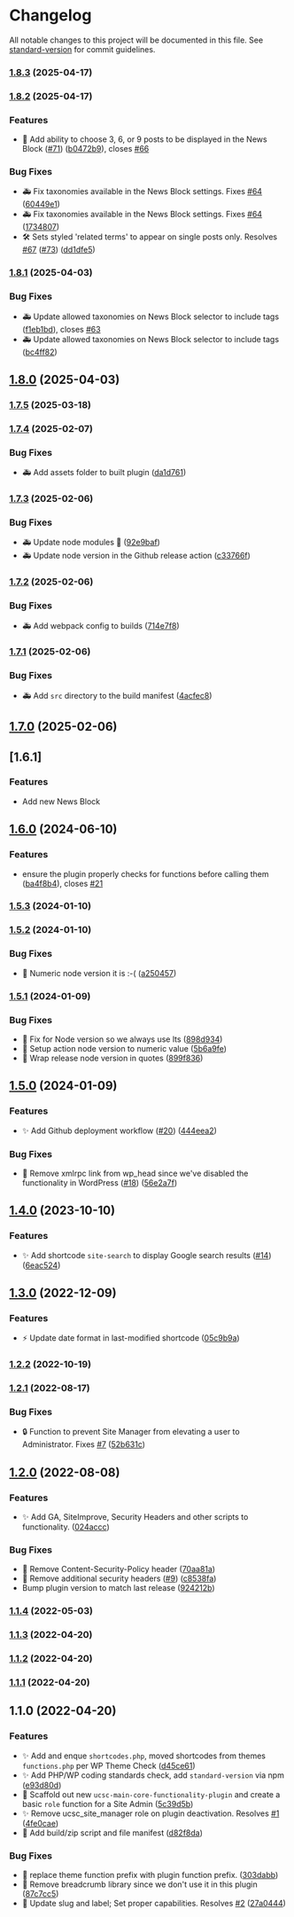 # Changelog

All notable changes to this project will be documented in this file. See [standard-version](https://github.com/conventional-changelog/standard-version) for commit guidelines.

### [1.8.3](https://github.com/ucsc/ucsc-custom-functionality/compare/v1.8.2...v1.8.3) (2025-04-17)

### [1.8.2](https://github.com/ucsc/ucsc-custom-functionality/compare/v1.8.1...v1.8.2) (2025-04-17)


### Features

* 🎉 Add ability to choose 3, 6, or 9 posts to be displayed in the News Block ([#71](https://github.com/ucsc/ucsc-custom-functionality/issues/71)) ([b0472b9](https://github.com/ucsc/ucsc-custom-functionality/commit/b0472b9742cf496566805ce398193650c0ee490b)), closes [#66](https://github.com/ucsc/ucsc-custom-functionality/issues/66)


### Bug Fixes

* 🚑 Fix taxonomies available in the News Block settings. Fixes [#64](https://github.com/ucsc/ucsc-custom-functionality/issues/64) ([60449e1](https://github.com/ucsc/ucsc-custom-functionality/commit/60449e13e678602d58c9b2b86db3fbcde033f41d))
* 🚑 Fix taxonomies available in the News Block settings. Fixes [#64](https://github.com/ucsc/ucsc-custom-functionality/issues/64) ([1734807](https://github.com/ucsc/ucsc-custom-functionality/commit/17348070d49bd05381090be82c422a7a4d17ef85))
* 🛠 Sets styled 'related terms' to appear on single posts only. Resolves [#67](https://github.com/ucsc/ucsc-custom-functionality/issues/67) ([#73](https://github.com/ucsc/ucsc-custom-functionality/issues/73)) ([dd1dfe5](https://github.com/ucsc/ucsc-custom-functionality/commit/dd1dfe525b4d4d312e82dbe3d6524574dab7c02c))

### [1.8.1](https://github.com/ucsc/ucsc-custom-functionality/compare/v1.8.0...v1.8.1) (2025-04-03)


### Bug Fixes

* 🚑️ Update allowed taxonomies on News Block selector to include tags ([f1eb1bd](https://github.com/ucsc/ucsc-custom-functionality/commit/f1eb1bdae2a0a6ae2aa2619311259ffe981c2f03)), closes [#63](https://github.com/ucsc/ucsc-custom-functionality/issues/63)
* 🚑️ Update allowed taxonomies on News Block selector to include tags ([bc4ff82](https://github.com/ucsc/ucsc-custom-functionality/commit/bc4ff82b34939bc4aea7a7bf9c58ab7569960aaa))

## [1.8.0](https://github.com/ucsc/ucsc-custom-functionality/compare/v1.7.5...v1.8.0) (2025-04-03)

### [1.7.5](https://github.com/ucsc/ucsc-custom-functionality/compare/v1.7.4...v1.7.5) (2025-03-18)

### [1.7.4](https://github.com/ucsc/ucsc-custom-functionality/compare/v1.7.3...v1.7.4) (2025-02-07)


### Bug Fixes

* 🚑️ Add assets folder to built plugin ([da1d761](https://github.com/ucsc/ucsc-custom-functionality/commit/da1d7611c2fef8c5af909bdc97e0bda6b24b49b6))

### [1.7.3](https://github.com/ucsc/ucsc-custom-functionality/compare/v1.7.2...v1.7.3) (2025-02-06)


### Bug Fixes

* 🚑️ Update node modules 🤞 ([92e9baf](https://github.com/ucsc/ucsc-custom-functionality/commit/92e9baff080ddcbd4be715f0292f97603caea33b))
* 🚑️ Update node version in the Github release action ([c33766f](https://github.com/ucsc/ucsc-custom-functionality/commit/c33766f3105f32d0248d7e57181e1025532704ae))

### [1.7.2](https://github.com/ucsc/ucsc-custom-functionality/compare/v1.7.1...v1.7.2) (2025-02-06)


### Bug Fixes

* 🚑️ Add webpack config to builds ([714e7f8](https://github.com/ucsc/ucsc-custom-functionality/commit/714e7f82f34be68d57038027735744b4c9c00c27))

### [1.7.1](https://github.com/ucsc/ucsc-custom-functionality/compare/v1.7.0...v1.7.1) (2025-02-06)


### Bug Fixes

* 🚑️ Add `src` directory to the build manifest ([4acfec8](https://github.com/ucsc/ucsc-custom-functionality/commit/4acfec866c867235bcafdd0e9d5fddefa3a80e24))

## [1.7.0](https://github.com/ucsc/ucsc-custom-functionality/compare/v1.6.0...v1.7.0) (2025-02-06)

## [1.6.1]

### Features
* Add new News Block 

## [1.6.0](https://github.com/ucsc/ucsc-custom-functionality/compare/v1.5.3...v1.6.0) (2024-06-10)


### Features

* ensure the plugin properly checks for functions before calling them ([ba4f8b4](https://github.com/ucsc/ucsc-custom-functionality/commit/ba4f8b4470feb4e4b87efded7392e91cd7de7c06)), closes [#21](https://github.com/ucsc/ucsc-custom-functionality/issues/21)

### [1.5.3](https://github.com/ucsc/ucsc-custom-functionality/compare/v1.5.2...v1.5.3) (2024-01-10)

### [1.5.2](https://github.com/ucsc/ucsc-custom-functionality/compare/v1.5.1...v1.5.2) (2024-01-10)


### Bug Fixes

* 🐛 Numeric node version it is :-( ([a250457](https://github.com/ucsc/ucsc-custom-functionality/commit/a2504573b19f0675bc5a1559a1cc3de9f5fbd11f))

### [1.5.1](https://github.com/ucsc/ucsc-custom-functionality/compare/v1.5.0...v1.5.1) (2024-01-09)


### Bug Fixes

* 🐛 Fix for Node version so we always use lts ([898d934](https://github.com/ucsc/ucsc-custom-functionality/commit/898d93428bd80c5e91e93b3b761f4d6d87865c39))
* 🐛 Setup action node version to numeric value ([5b6a9fe](https://github.com/ucsc/ucsc-custom-functionality/commit/5b6a9fe26181cd4fc300afa227db56fced4b6b76))
* 🐛 Wrap release node version in quotes ([899f836](https://github.com/ucsc/ucsc-custom-functionality/commit/899f836d0822297ce00482cd17bb03cc5314be6e))

## [1.5.0](https://github.com/ucsc/ucsc-custom-functionality/compare/v1.4.0...v1.5.0) (2024-01-09)


### Features

* ✨ Add Github deployment workflow ([#20](https://github.com/ucsc/ucsc-custom-functionality/issues/20)) ([444eea2](https://github.com/ucsc/ucsc-custom-functionality/commit/444eea26689a0c4f045749f90ea16860660bb2a7))


### Bug Fixes

* 🐛 Remove xmlrpc link from wp_head since we've disabled the functionality in WordPress ([#18](https://github.com/ucsc/ucsc-custom-functionality/issues/18)) ([56e2a7f](https://github.com/ucsc/ucsc-custom-functionality/commit/56e2a7fe9189863d60815fa96197075043ab4651))

## [1.4.0](https://github.com/ucsc/ucsc-custom-functionality/compare/v1.3.0...v1.4.0) (2023-10-10)


### Features

* ✨ Add shortcode `site-search` to display Google search results ([#14](https://github.com/ucsc/ucsc-custom-functionality/issues/14)) ([6eac524](https://github.com/ucsc/ucsc-custom-functionality/commit/6eac5248b9fa6bf040cc7d90fdb00bfe007f7d06))

## [1.3.0](https://github.com/ucsc/ucsc-custom-functionality/compare/v1.2.2...v1.3.0) (2022-12-09)


### Features

* ⚡️ Update date format in last-modified shortcode ([05c9b9a](https://github.com/ucsc/ucsc-custom-functionality/commit/05c9b9a3bdea34fcaef9bfdde446c71608c09ac8))

### [1.2.2](https://github.com/ucsc/ucsc-custom-functionality/compare/v1.2.1...v1.2.2) (2022-10-19)

### [1.2.1](https://github.com/ucsc/ucsc-custom-functionality/compare/v1.2.0...v1.2.1) (2022-08-17)


### Bug Fixes

* :lock: Function to prevent Site Manager from elevating a user to Administrator. Fixes [#7](https://github.com/ucsc/ucsc-custom-functionality/issues/7) ([52b631c](https://github.com/ucsc/ucsc-custom-functionality/commit/52b631c3e8815cd5a6437d3cfd38d4de785efdc4))

## [1.2.0](https://github.com/ucsc/ucsc-custom-functionality/compare/v1.1.4...v1.2.0) (2022-08-08)


### Features

* :sparkles: Add GA, SiteImprove, Security Headers and other scripts to functionality. ([024accc](https://github.com/ucsc/ucsc-custom-functionality/commit/024accc55a722a2a95dfa243b29d932c86842352))


### Bug Fixes

* 🐛 Remove Content-Security-Policy header ([70aa81a](https://github.com/ucsc/ucsc-custom-functionality/commit/70aa81aa0d3866d56df3abbb8e6fb29005cedc75))
* 📝 Remove additional security headers ([#9](https://github.com/ucsc/ucsc-custom-functionality/issues/9)) ([c8538fa](https://github.com/ucsc/ucsc-custom-functionality/commit/c8538fadac3d90c96ab5785c98826d0f2b075e9e))
* Bump plugin version to match last release ([924212b](https://github.com/ucsc/ucsc-custom-functionality/commit/924212b4e64497530741231ebb9b38838e2e3b0c))

### [1.1.4](https://github.com/ucsc/ucsc-custom-functionality/compare/v1.1.3...v1.1.4) (2022-05-03)

### [1.1.3](https://github.com/ucsc/ucsc-custom-functionality/compare/v1.1.2...v1.1.3) (2022-04-20)

### [1.1.2](https://github.com/ucsc/ucsc-custom-functionality/compare/v1.1.1...v1.1.2) (2022-04-20)

### [1.1.1](https://github.com/ucsc/ucsc-custom-functionality/compare/v1.1.0...v1.1.1) (2022-04-20)

## 1.1.0 (2022-04-20)


### Features

* :sparkles: Add and enque `shortcodes.php`, moved shortcodes from themes `functions.php` per WP Theme Check ([d45ce61](https://github.com/ucsc/ucsc-custom-functionality/commit/d45ce613310ef6ce80cc4b914d0b76b44f233cf5))
* :sparkles: Add PHP/WP coding standards check, add `standard-version` via npm ([e93d80d](https://github.com/ucsc/ucsc-custom-functionality/commit/e93d80da52660203bb2239d4276aa97350886703))
* :tada: Scaffold out new `ucsc-main-core-functionality-plugin` and create a basic `role` function for a Site Admin ([5c39d5b](https://github.com/ucsc/ucsc-custom-functionality/commit/5c39d5b66a4f99ab87c4181e13557105585b5229))
* ✨ Remove ucsc_site_manager role on plugin deactivation. Resolves [#1](https://github.com/ucsc/ucsc-custom-functionality/issues/1) ([4fe0cae](https://github.com/ucsc/ucsc-custom-functionality/commit/4fe0caef6c3e1551ed1c32cc8e042f4db6ae26f0))
* 🚀 Add build/zip script and file manifest ([d82f8da](https://github.com/ucsc/ucsc-custom-functionality/commit/d82f8da4c4ae2a659edff292233338d395a3b8fd))


### Bug Fixes

* :art: replace theme function prefix with plugin function prefix. ([303dabb](https://github.com/ucsc/ucsc-custom-functionality/commit/303dabb8abaa01585bedf8e3007418e647d5d5ab))
* 🐛 Remove breadcrumb library since we don't use it in this plugin ([87c7cc5](https://github.com/ucsc/ucsc-custom-functionality/commit/87c7cc5c06de5a0fdf1b7e06832d40813da6e2eb))
* 🐛 Update slug and label; Set proper capabilities. Resolves [#2](https://github.com/ucsc/ucsc-custom-functionality/issues/2) ([27a0444](https://github.com/ucsc/ucsc-custom-functionality/commit/27a0444dc7baff899d6c31a493dcf79086548e92))
